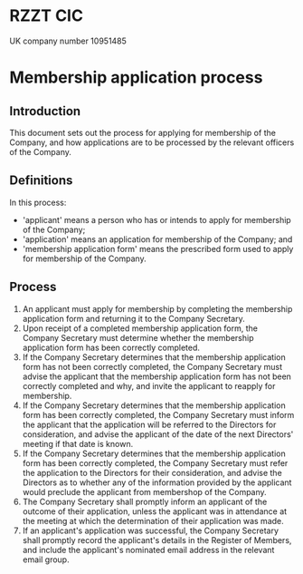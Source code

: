 # RZZT CIC

UK company number 10951485

# Membership application process

## Introduction

This document sets out the process for applying for membership of the Company, and how applications are to be processed by the relevant officers of the Company.

## Definitions

In this process:

- 'applicant' means a person who has or intends to apply for membership of the Company;
- 'application' means an application for membership of the Company; and
- 'membership application form' means the prescribed form used to apply for membership of the Company.

## Process

1. An applicant must apply for membership by completing the membership application form and returning it to the Company Secretary.
2. Upon receipt of a completed membership application form, the Company Secretary must determine whether the membership application form has been correctly completed.
3. If the Company Secretary determines that the membership application form has not been correctly completed, the Company Secretary must advise the applicant that the membership application form has not been correctly completed and why, and invite the applicant to reapply for membership.
4. If the Company Secretary determines that the membership application form has been correctly completed, the Company Secretary must inform the applicant that the application will be referred to the Directors for consideration, and advise the applicant of the date of the next Directors' meeting if that date is known.
5. If the Company Secretary determines that the membership application form has been correctly completed, the Company Secretary must refer the application to the Directors for their consideration, and advise the Directors as to whether any of the information provided by the applicant would preclude the applicant from membershop of the Company.
6. The Company Secretary shall promptly inform an applicant of the outcome of their application, unless the applicant was in attendance at the meeting at which the determination of their application was made.
7. If an applicant's application was successful, the Company Secretary shall promptly record the applicant's details in the Register of Members, and include the applicant's nominated email address in the relevant email group.
